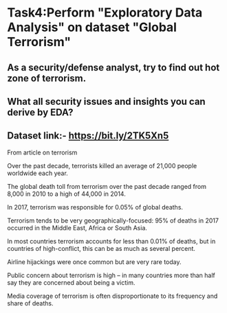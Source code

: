 
# Task4:Perform "Exploratory Data Analysis" on dataset "Global Terrorism"

## As a security/defense analyst, try to find out hot zone of terrorism.

## What all security issues and insights you can derive by EDA?

## Dataset link:- https://bit.ly/2TK5Xn5

From article on terrorism

Over the past decade, terrorists killed an average of 21,000 people worldwide each year.

The global death toll from terrorism over the past decade ranged from 8,000 in 2010 to a high of 44,000 in 2014.

In 2017, terrorism was responsible for 0.05% of global deaths.

Terrorism tends to be very geographically-focused: 95% of deaths in 2017 occurred in the Middle East, Africa or South Asia.

In most countries terrorism accounts for less than 0.01% of deaths, but in countries of high-conflict, this can be as much as several percent.

Airline hijackings were once common but are very rare today.

Public concern about terrorism is high – in many countries more than half say they are concerned about being a victim.

Media coverage of terrorism is often disproportionate to its frequency and share of deaths.
